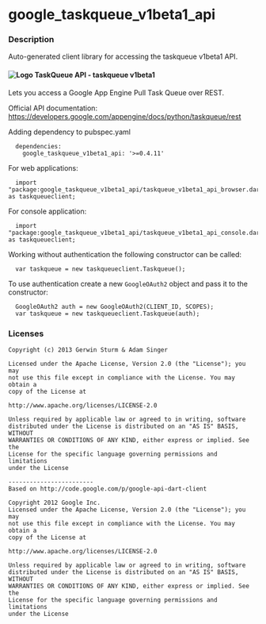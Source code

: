 # google_taskqueue_v1beta1_api

### Description

Auto-generated client library for accessing the taskqueue v1beta1 API.

#### ![Logo](http://www.google.com/images/icons/product/app_engine-16.png) TaskQueue API - taskqueue v1beta1

Lets you access a Google App Engine Pull Task Queue over REST.

Official API documentation: https://developers.google.com/appengine/docs/python/taskqueue/rest

Adding dependency to pubspec.yaml

```
  dependencies:
    google_taskqueue_v1beta1_api: '>=0.4.11'
```

For web applications:

```
  import "package:google_taskqueue_v1beta1_api/taskqueue_v1beta1_api_browser.dart" as taskqueueclient;
```

For console application:

```
  import "package:google_taskqueue_v1beta1_api/taskqueue_v1beta1_api_console.dart" as taskqueueclient;
```

Working without authentication the following constructor can be called:

```
  var taskqueue = new taskqueueclient.Taskqueue();
```

To use authentication create a new `GoogleOAuth2` object and pass it to the constructor:


```
  GoogleOAuth2 auth = new GoogleOAuth2(CLIENT_ID, SCOPES);
  var taskqueue = new taskqueueclient.Taskqueue(auth);
```

### Licenses

```
Copyright (c) 2013 Gerwin Sturm & Adam Singer

Licensed under the Apache License, Version 2.0 (the "License"); you may 
not use this file except in compliance with the License. You may obtain a 
copy of the License at

http://www.apache.org/licenses/LICENSE-2.0

Unless required by applicable law or agreed to in writing, software
distributed under the License is distributed on an "AS IS" BASIS, WITHOUT
WARRANTIES OR CONDITIONS OF ANY KIND, either express or implied. See the
License for the specific language governing permissions and limitations 
under the License

------------------------
Based on http://code.google.com/p/google-api-dart-client

Copyright 2012 Google Inc.
Licensed under the Apache License, Version 2.0 (the "License"); you may 
not use this file except in compliance with the License. You may obtain a
copy of the License at

http://www.apache.org/licenses/LICENSE-2.0

Unless required by applicable law or agreed to in writing, software
distributed under the License is distributed on an "AS IS" BASIS, WITHOUT
WARRANTIES OR CONDITIONS OF ANY KIND, either express or implied. See the
License for the specific language governing permissions and limitations 
under the License

```

